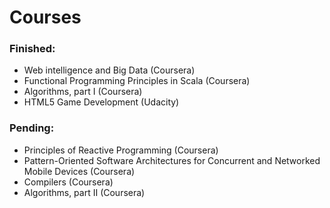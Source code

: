 Courses
========

### Finished: ###
- Web intelligence and Big Data (Coursera)
- Functional Programming Principles in Scala (Coursera)
- Algorithms, part I (Coursera)
- HTML5 Game Development (Udacity) 

### Pending: ###
- Principles of Reactive Programming (Coursera)
- Pattern-Oriented Software Architectures for Concurrent and Networked Mobile Devices (Coursera)
- Compilers (Coursera)
- Algorithms, part II (Coursera)
